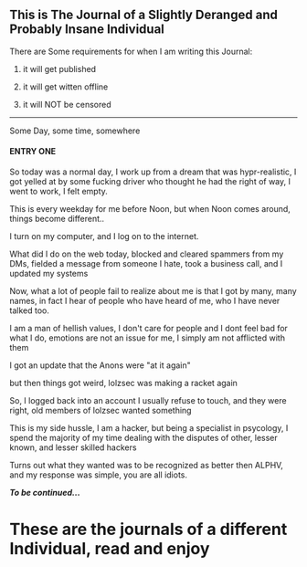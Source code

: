 ## This is The Journal of a Slightly Deranged and Probably Insane Individual

There are Some requirements for when I am writing this Journal:

1) it will get published

2) it will get witten offline

3) it will NOT be censored


________________________________________________________________


Some Day, some time, somewhere

#### ENTRY ONE

So today was a normal day, I work up from a dream that was hypr-realistic, I got yelled at by some fucking driver who thought he had the right of way, I went to work, I felt empty.

This is every weekday for me before Noon, but when Noon comes around, things become different..

I turn on my computer, and I log on to the internet.

What did I do on the web today, blocked and cleared spammers from my DMs, fielded a message from someone I hate, took a business call, and I updated my systems

Now, what a lot of people fail to realize about me is that I got by many, many names, in fact I hear of people who have heard of me, who I have never talked too.

I am a man of hellish values, I don't care for people and I dont feel bad for what I do, emotions are not an issue for me, I simply am not afflicted with them

I got an update that the Anons were "at it again"

but then things got weird, lolzsec was making a racket again

So, I logged back into an account I usually refuse to touch, and they were right, old members of lolzsec wanted something

This is my side hussle, I am a hacker, but being a specialist in psycology, I spend the majority of my time dealing with the disputes of other, lesser known, and lesser skilled hackers

Turns out what they wanted was to be recognized as better then ALPHV, and my response was simple, you are all idiots.

***To be continued...***


# These are the journals of a different Individual, read and enjoy
